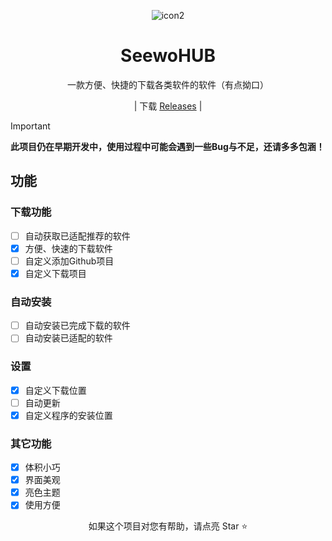<div align="center">

![icon2](https://github.com/user-attachments/assets/a0d2487f-7c3c-4dce-a3f9-125658d8386f)

# SeewoHUB

一款方便、快捷的下载各类软件的软件（有点拗口）

| 下载 [Releases](https://github.com//CNwenwen/SeewoHUB/releases) |

</div>

> [!important]
> **此项目仍在早期开发中，使用过程中可能会遇到一些Bug与不足，还请多多包涵！**

## 功能
### 下载功能
- [ ] 自动获取已适配推荐的软件
- [X] 方便、快速的下载软件
- [ ] 自定义添加Github项目
- [X] 自定义下载项目
### 自动安装
- [ ] 自动安装已完成下载的软件
- [ ] 自动安装已适配的软件
### 设置
- [X] 自定义下载位置
- [ ] 自动更新
- [X] 自定义程序的安装位置
### 其它功能
- [X] 体积小巧
- [X] 界面美观
- [X] 亮色主题
- [X] 使用方便

<div align="center">

如果这个项目对您有帮助，请点亮 Star ⭐

</div>
